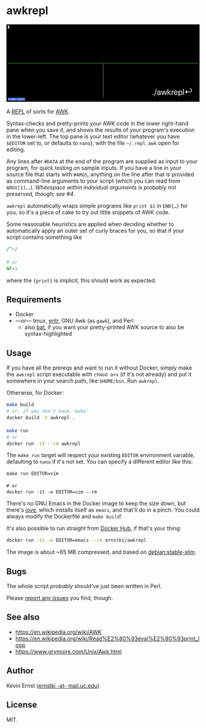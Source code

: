 awkrepl
=======

![Screenshot showing the REPL in action](demo.gif)

A [REPL][1] of sorts for [AWK][2].

Syntax-checks and pretty-prints your AWK code in the lower right-hand pane when
you save it, and shows the results of your program's execution in the
lower-left. The top pane is your text editor (whatever you have `$EDITOR` set
to, or defaults to `nano`), with the file `~/.repl.awk` open for editing.

Any lines after `#DATA` at the end of the program are supplied as input to your
program, for quick testing on sample inputs. If you have a line in your source
file that starts with `#ARGS`, anything on the line after that is provided as
command-line arguments to your script (which you can read from `ARGV[1]`…).
_Whitespace within individual arguments is probably not preserved, though; see
#4._

`awkrepl` automatically wraps simple programs like `print $1` in `END{…}` for
you, so it's a piece of cake to try out little snippets of AWK code.

Some reasonable heuristics are applied when deciding whether to automatically
apply an outer set of curly braces for you, so that if your script contains
something like

```awk
/^r/

# or
NF>1
```

where the `{print}` is implicit, this should work as expected.


Requirements
------------

* Docker
* _—or—_ tmux, [entr][], GNU Awk (as `gawk`), and Perl
    * also [bat][], if you want your pretty-printed AWK source to also be
      syntax-highlighted


Usage
-----

If you have all the prereqs and want to run it without Docker, simply make the
`awkrepl` script executable with `chmod a+x` (if it's not already) and put it
somewhere in your search path, like `$HOME/bin`. Run `awkrepl`.

Otherwise, for Docker:

```bash
make build
# or, if you don't have 'make'
docker build -t awkrepl .

make run
# or
docker run -it --rm awkrepl
```

The `make run` target will respect your existing `EDITOR` environment variable,
defaulting to `nano` if it's not set. You can specify a different editor like
this:

```
make run EDITOR=vim

# or
docker run -it -e EDITOR=vim --rm
```

There's no GNU Emacs in the Docker image to keep the size down, but there's
[jove][], which installs itself as `emacs`, and that'll do in a pinch.  You
could always modify the Dockerfile and `make build`!

It's also possible to run straight from [Docker Hub][hub], if that's your
thing:

```bash
docker run -it -e EDITOR=emacs --rm ernstki/awkrepl
```

The image is about ~65 MB compressed, and based on [debian:stable-slim][slim].


Bugs
----

The whole script _probably_ should've just been written in Perl.

Please [report any issues][issues] you find, though.


See also
--------

* <https://en.wikipedia.org/wiki/AWK>
* <https://en.wikipedia.org/wiki/Read%E2%80%93eval%E2%80%93print_loop>
* <https://www.grymoire.com/Unix/Awk.html>


Author
------

Kevin Ernst ([ernstki -at- mail.uc.edu](mailto:ernstki%20-at%20mail.uc.edu))


License
-------

MIT.


[1]: https://en.wikipedia.org/wiki/Read%E2%80%93eval%E2%80%93print_loop
[2]: https://en.wikipedia.org/wiki/AWK
[entr]: http://eradman.com/entrproject/
[bat]: https://github.com/sharkdp/bat
[jove]: https://www.emacswiki.org/emacs/Jove
[slim]: https://hub.docker.com/_/debian
[hub]: https://hub.docker.com/repository/docker/ernstki/awkrepl
[issues]: https://github.com/ernstki/awkrepl/issues
